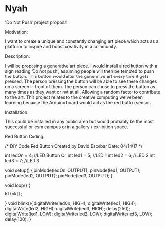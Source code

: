 # Nyah
'Do Not Push' project proposal


Motivation:

I want to create a unique and constantly changing art piece which acts as a platform to inspire and boost creativity in a community. 


Description:

I will be proposing a generative art piece. I would install a red button with a sign reading ‘Do not push’, assuming people will then 
be tempted to push the button. This button would alter the generative art every time it gets pressed. The person pressing the button 
will be able to see these changes on a screen in front of them. The person can chose to press the button as many times as they want or 
not at all. Allowing a random factor to contribute to the art. This project relates to the creative computing we’ve been learning because 
the Arduino board would act as the red button sensor. 


Installation:

This could be installed in any public area but would probably be the most successful on csm campus or in a gallery / exhibition space.


Red Button Coding:

/* 
DIY Code Red Button 
Created by David Escobar 
Date: 04/14/17 
*/ 

int ledOn = 4; //LED Button On
int led1 = 5; //LED 1 
int led2 = 6; //LED 2 
int led3 = 7; //LED 3 

void setup() { 
	pinMode(ledOn, OUTPUT); 
	pinMode(led1, OUTPUT); 
	pinMode(led2, OUTPUT); 
	pinMode(led3, OUTPUT);
 } 

void loop() { 

	blink(); 
} 
void blink(){
	digitalWrite(ledOn, HIGH); 
	digitalWrite(led1, HIGH); 
	digitalWrite(led2, HIGH); 
	digitalWrite(led3, HIGH); 
	delay(250); 	
	digitalWrite(led1, LOW); 
	digitalWrite(led2, LOW); 
	digitalWrite(led3, LOW); 
	delay(100);
}

